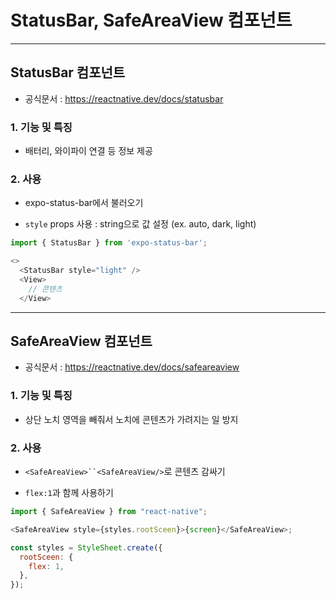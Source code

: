 # StatusBar, SafeAreaView 컴포넌트

---

## StatusBar 컴포넌트

- 공식문서 : https://reactnative.dev/docs/statusbar

### 1. 기능 및 특징

- 배터리, 와이파이 연결 등 정보 제공

### 2. 사용

- expo-status-bar에서 불러오기

- `style` props 사용 : string으로 값 설정 (ex. auto, dark, light)

```js
import { StatusBar } from 'expo-status-bar';

<>
  <StatusBar style="light" />
  <View>
    // 콘텐츠
  </View>
```

---

## SafeAreaView 컴포넌트

- 공식문서 : https://reactnative.dev/docs/safeareaview

### 1. 기능 및 특징

- 상단 노치 영역을 빼줘서 노치에 콘텐츠가 가려지는 일 방지

### 2. 사용

- ` <SafeAreaView>``<SafeAreaView/> `로 콘텐츠 감싸기

- `flex:1`과 함께 사용하기

```js
import { SafeAreaView } from "react-native";

<SafeAreaView style={styles.rootSceen}>{screen}</SafeAreaView>;

const styles = StyleSheet.create({
  rootSceen: {
    flex: 1,
  },
});
```
